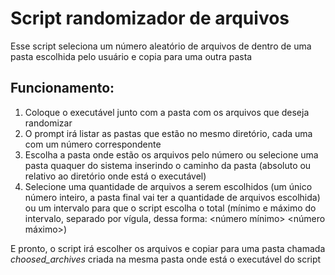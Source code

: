 # Script randomizador de arquivos
Esse script seleciona um número aleatório de arquivos de dentro de uma pasta escolhida pelo usuário e copia para uma outra pasta

## Funcionamento:
1. Coloque o executável junto com a pasta com os arquivos que deseja randomizar
2. O prompt irá listar as pastas que estão no mesmo diretório, cada uma com um número correspondente
3. Escolha a pasta onde estão os arquivos pelo número ou selecione uma pasta quaquer do sistema inserindo o caminho da pasta (absoluto ou relativo ao diretório onde está o executável)
4. Selecione uma quantidade de arquivos a serem escolhidos (um único número inteiro, a pasta final vai ter a quantidade de arquivos escolhida) ou um intervalo para que o script escolha o total (mínimo e máximo do intervalo, separado por vígula, dessa forma: <número mínimo> <número máximo>)

E pronto, o script irá escolher os arquivos e copiar para uma pasta chamada *choosed_archives* criada na mesma pasta onde está o executável do script